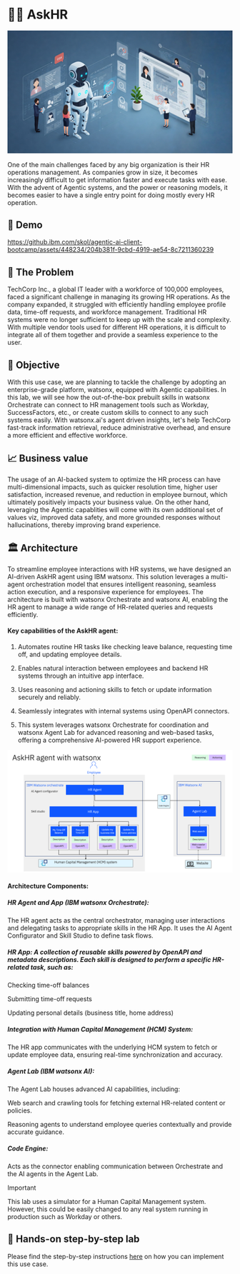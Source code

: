 # 🧑‍💼 AskHR

<img alt="AskHR" src="assets/hr_landscape.jpg">

One of the main challenges faced by any big organization is their HR operations management. As companies grow in size, it becomes increasingly difficult to get information faster and execute tasks with ease. With the advent of Agentic systems, and the power or reasoning models, it becomes easier to have a single entry point for doing mostly every HR operation.

## 🎥 Demo

https://github.ibm.com/skol/agentic-ai-client-bootcamp/assets/448234/204b381f-9cbd-4919-ae54-8c7211360239



## 🤔 The Problem

TechCorp Inc., a global IT leader with a workforce of 100,000 employees, faced a significant challenge in managing its growing HR operations. As the company expanded, it struggled with efficiently handling employee profile data, time-off requests, and workforce management. Traditional HR systems were no longer sufficient to keep up with the scale and complexity. With multiple vendor tools used for different HR operations, it is difficult to integrate all of them together and provide a seamless experience to the user.


## 🎯 Objective

With this use case, we are planning to tackle the challenge by adopting an enterprise-grade platform, watsonx, equipped with Agentic capabilities.
In this lab, we will see how the out-of-the-box prebuilt skills in watsonx Orchestrate can connect to HR management tools such as Workday, SuccessFactors, etc., or create custom skills to connect to any such systems easily. With watsonx.ai's agent driven insights, let's help TechCorp fast-track information retrieval, reduce administrative overhead, and ensure a more efficient and effective workforce.


## 📈 Business value

The usage of an AI-backed system to optimize the HR process can have multi-dimensional impacts, such as quicker resolution time, higher user satisfaction, increased revenue, and reduction in employee burnout, which ultimately positively impacts your business value. On the other hand, leveraging the Agentic capablities will come with its own additional set of values viz, improved data safety, and more grounded responses without hallucinations, thereby improving brand experience. 

## 🏛️ Architecture

To streamline employee interactions with HR systems, we have designed an AI-driven AskHR agent using IBM watsonx. This solution leverages a multi-agent orchestration model that ensures intelligent reasoning, seamless action execution, and a responsive experience for employees. The architecture is built with watsonx Orchestrate and watsonx AI, enabling the HR agent to manage a wide range of HR-related queries and requests efficiently.

#### Key capabilities of the AskHR agent:

1. Automates routine HR tasks like checking leave balance, requesting time off, and updating employee details.

2. Enables natural interaction between employees and backend HR systems through an intuitive app interface.

3. Uses reasoning and actioning skills to fetch or update information securely and reliably.

4. Seamlessly integrates with internal systems using OpenAPI connectors.

5. This system leverages watsonx Orchestrate for coordination and watsonx Agent Lab for advanced reasoning and web-based tasks, offering a comprehensive AI-powered HR support experience.


<img alt="AskHR" src="assets/arch_diagm.png">

#### Architecture Components:


##### HR Agent and App (IBM watsonx Orchestrate):
The HR agent acts as the central orchestrator, managing user interactions and delegating tasks to appropriate skills in the HR App. It uses the AI Agent Configurator and Skill Studio to define task flows.

##### HR App: A collection of reusable skills powered by OpenAPI and metadata descriptions. Each skill is designed to perform a specific HR-related task, such as:

Checking time-off balances

Submitting time-off requests

Updating personal details (business title, home address)

##### Integration with Human Capital Management (HCM) System:
The HR app communicates with the underlying HCM system to fetch or update employee data, ensuring real-time synchronization and accuracy.

##### Agent Lab (IBM watsonx AI):
The Agent Lab houses advanced AI capabilities, including:

Web search and crawling tools for fetching external HR-related content or policies.

Reasoning agents to understand employee queries contextually and provide accurate guidance.

##### Code Engine:
Acts as the connector enabling communication between Orchestrate and the AI agents in the Agent Lab.


> [!IMPORTANT]
> This lab uses a simulator for a Human Capital Management system. However, this could be easily changed to any real system running in production such as Workday or others.


## 📄 Hands-on step-by-step lab

Please find the step-by-step instructions [here](assets/hands-on-lab-askhr.md) on how you can implement this use case.
